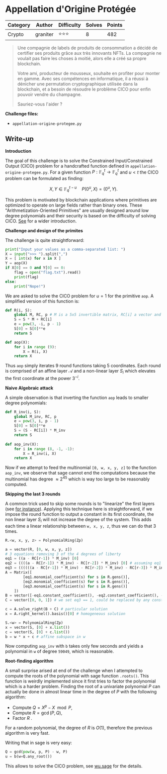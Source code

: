 # Appellation d'Origine Protégée

| Category | Author   | Difficulty | Solves | Points |
| -------- | -------- | ---------- | ------ | ------ |
| Crypto   | graniter | ⭐️⭐️⭐️        | 8      | 482    |

> Une compagnie de labels de produits de consommation a décidé de certifier ses produits grâce aux très innovants NFTs. La compagnie ne voulait pas faire les choses à moitié, alors elle a créé sa propre blockchain.
>
> Votre ami, producteur de mousseux, souhaite en profiter pour monter en gamme. Avec ses compétences en informatique, il a réussi à dénicher une permutation cryptographique utilisée dans la blockchain, et a besoin de résoudre le problème CICO pour enfin pouvoir vendre du champagne.
>
> Sauriez-vous l'aider ?

**Challenge files:**

- `appellation-origine-protegee.py`

## Write-up

**Introduction**

The goal of this challenge is to solve the Constrained Input/Constrained Output (CICO) problem for a handcrafted function defined in `appellation-origine-protegee.py`. For a given function $`P:\mathbb{F}_q^t \to \mathbb{F}_q^t`$ and $` u < t `$ the CICO problem can be formulated as finding:

``` math
X, Y\in \mathbb{F}_q^{t-u} \quad P(0^u, X) = (0^u, Y).
```

This problem is motivated by blockchain applications where primitives are optimized to operate on large fields rather than binary ones. These "Arithmetization-Oriented Primitives" are usually designed around low degree polynomials and their security is based on the difficulty of solving CICO. [See](https://tosc.iacr.org/index.php/ToSC/article/view/8695/8287) for a wider introduction.

**Challenge and design of the primites**

The challenge is quite straightforward:

```python
print("Input your values as a comma-separated list: ")
X = input(">>> ").split(",")
X = [ int(x) for x in X ]
Y = aop(X)
if X[0] == 0 and Y[0] == 0:
    flag = open("flag.txt").read()
    print(flag)
else:
    print("Nope!")
```

We are asked to solve the CICO problem for $`u=1`$ for the primitive `aop`. A simplified version of this function is:

```python
def R(i, S):
    global M, RC, p # M is a 5x5 invertible matrix, RC[i] a vector and p is a prime number
    S = S * M + RC[i]
    e = pow(3, -i, p - 1)
    S[0] = S[0]**e
    return S

def aop(X):
    for i in range (9):
        X = R(i, X)
    return X
```

Thus `aop` simply iterates 9 round functions taking 5 coordinates. Each round is comprised of an affine layer $`\mathcal A`$ and a non-linear layer $`S_i`$ which elevates the first coordinate at the power $3^{-i}$. 

**Naive Algebraic attack**

A simple observation is that inverting the function `aop` leads to smaller degree polynomials:

```python
def R_inv(i, S):
    global M_inv, RC, p
    e = pow(3, i, p - 1)
    S[0] = S[0]**e
    S = (S - RC[i]) * M_inv
    return S
  
def aop_inv(X):
    for i in range (8, -1, -1):
        X = R_inv(i, X)
    return X
```

Now if we attempt to feed the multinomial `[0, w, x, y, z]` to the function `aop_inv`, we observe that sage cannot end the computations because the multinomial has degree $`\approx 2^{45}`$​ which is way too large to be reasonably computed. 

**Skipping the last 3 rounds**

A common trick used to skip some rounds is to "linearize" the first layers (see [for instance](https://tosc.iacr.org/index.php/ToSC/article/view/9850/9350)). Applying this technique here is straightforward, if we impose the round function to output a constant in its first coordinate, the non linear layer $S_i$ will not increase the degree of the system. This adds each time a linear relationship between `w, x, y, z`, thus we can do that 3 times. 

```python
R.<w, x, y, z> = PolynomialRing(Zp)

a = vector(R, [0, w, x, y, z])
# 3 equations removing 3 of the 4 degrees of liberty
eq1 = ((a - RC[r-1]) * M_inv) [0]
eq2 = ((((a - RC[r-1]) * M_inv) - RC[r-2]) * M_inv) [0] # assuming eq1 == 0
eq3 = ((((((a - RC[r-1]) * M_inv) - RC[r-2]) * M_inv) - RC[r-3]) * M_inv) [0] # assuming eq2 == 0 
A = Matrix([
        [eq1.monomial_coefficient(s) for s in R.gens()],
        [eq2.monomial_coefficient(s) for s in R.gens()], 
        [eq3.monomial_coefficient(s) for s in R.gens()]
    ])
B = vector([-eq1.constant_coefficient(), -eq2.constant_coefficient(), -eq3.constant_coefficient()])
C = vector([0, 0, 1]) # we set eq3 == 1, could be replaced by any constant

c = A.solve_right(B + C) # particular solution
x = A.right_kernel().basis()[0] # homogeneous solution 

S.<w> = PolynomialRing(Zp)
x = vector(S, [0] + x.list())
c = vector(S, [0] + c.list())
b = w * x + c # affine subspace in w
```

Now computing `aop_inv` with `b` takes only few seconds and yields a polynomial in `w` of degree `59049`, which is reasonable.

**Root-finding algorithm**

A small surprise arised at end of the challenge when I attempted to compute the roots of the polynomial with sage function `.roots()`. This function is weirdly implemented since it first tries to factor the polynomial which is a harder problem. Finding the root of a univariate polynomial $`P`$​ can actually be done in almost linear time in the degree of $`P`$ with the following algorithm:

- Compute $`Q = X^p -X \mod P`$​,
- Compute $`R = \gcd(P, Q)`$,
- Factor $`R`$ .

For a random polynomial, the degree of $`R`$ is $O(1)$, therefore the previous algorithm is very fast.

Writing that in sage is very easy:

```python
Q = gcd(pow(w, p, P) - w, P)
u = b(w=Q.any_root())
```

This allows to solve the CICO problem, see [wu.sage](wu.sage) for the details. 
